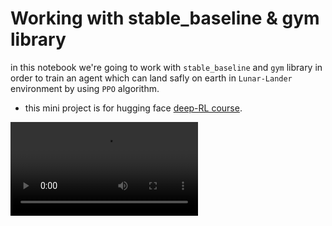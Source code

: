 # Working with stable_baseline & gym library

in this notebook we're going to work with `stable_baseline` and `gym` library in order to train an agent which can land safly on earth in `Lunar-Lander` environment by using `PPO` algorithm.

- this mini project is for hugging face [deep-RL course](https://huggingface.co/deep-rl-course/unit0/introduction?fw=pt).

![env_render](https://github.com/amirhosein-mesbah/Reinforcement_learning/blob/main/PPO_LunarLander_stableBaseline/replay.mp4?raw=true)
